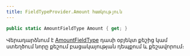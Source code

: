 ```yaml
---
title: FieldTypeProvider.Amount հատկություն
---
```


```c#
public static AmountFieldType Amount { get; }
```

Վերադարձնում է [AmountFieldType](../system_types.md#amaccfieldtype) դասի օբյեկտ քեշից կամ ստեղծում նորը քեշում բացակայության դեպքում և քեշավորում։
